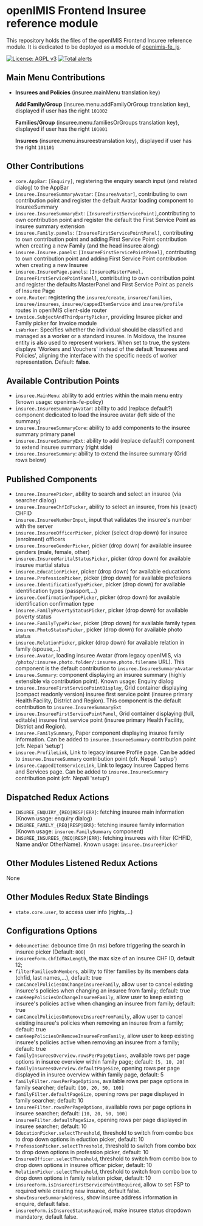 # openIMIS Frontend Insuree reference module

This repository holds the files of the openIMIS Frontend Insuree reference module.
It is dedicated to be deployed as a module of [openimis-fe_js](https://github.com/openimis/openimis-fe_js).

[![License: AGPL v3](https://img.shields.io/badge/License-AGPL%20v3-blue.svg)](https://www.gnu.org/licenses/agpl-3.0)
[![Total alerts](https://img.shields.io/lgtm/alerts/g/openimis/openimis-fe-insuree_js.svg?logo=lgtm&logoWidth=18)](https://lgtm.com/projects/g/openimis/openimis-fe-insuree_js/alerts/)

## Main Menu Contributions

- **Insurees and Policies** (insuree.mainMenu translation key)

  **Add Family/Group** (insuree.menu.addFamilyOrGroup translation key), displayed if user has the right `101002`

  **Families/Group** (insuree.menu.familiesOrGroups translation key), displayed if user has the right `101001`

  **Insurees** (insuree.menu.insureestranslation key), displayed if user has the right `101101`

## Other Contributions

- `core.AppBar`: `[Enquiry]`, registering the enquiry search input (and related dialog) to the AppBar
- `insuree.InsureeSummaryAvatar`: `[InsureeAvatar]`, contributing to own contribution point and register the default Avatar loading component to InsureeSummary
- `insuree.InsureeSummaryExt`: `[InsureeFirstServicePoint]`,contributing to own contribution point and register the default the First Service Point as insuree summary extension
- `insuree.Family.panels`: `[InsureeFirstServicePointPanel]`, contributing to own contribution point and adding First Service Point contribution when creating a new Family (and the head insuree along)
- `insuree.Insuree.panels`: `[InsureeFirstServicePointPanel]`, contributing to own contribution point and adding First Service Point contribution when creating a new Insuree
- `insuree.InsureePage.panels`: `[InsureeMasterPanel, InsureeFirstServicePointPanel]`, contributing to own contribution point and register the defaults MasterPanel and First Service Point as panels of Insuree Page
- `core.Router`: registering the `insuree/create`, `insuree/families`, `insuree/insurees`, `insuree/cappedItemService` and `insuree/profile` routes in openIMIS client-side router
- `invoice.SubjectAndThirdpartyPicker`, providing Insuree picker and Family picker for Invoice module
- `isWorker`: Specifies whether the individual should be classified and managed as a worker or a standard insuree. In Moldova, the Insuree entity is also used to represent workers. When set to true, the system displays 'Workers and Vouchers' instead of the default 'Insurees and Policies', aligning the interface with the specific needs of worker representation. Default: __false__.

## Available Contribution Points

- `insuree.MainMenu`: ability to add entries within the main menu entry (known usage: openimis-fe-policy)
- `insuree.InsureeSummaryAvatar`: ability to add (replace default?) component dedicated to load the insuree avatar (left side of the summary)
- `insuree.InsureeSummaryCore`: ability to add components to the insuree summary primary panel
- `insuree.InsureeSummaryExt`: ability to add (replace default?) component to extend insuree summary (right side)
- `insuree.InsureeSummary`: ability to extend the insuree summary (Grid rows below)

## Published Components

- `insuree.InsureePicker`, ability to search and select an insuree (via searcher dialog)
- `insuree.InsureeChfIdPicker`, ability to select an insuree, from his (exact) CHFID
- `insuree.InsureeNumberInput`, input that validates the insuree's number with the server
- `insuree.InsureeOfficerPicker`, picker (select drop down) for insuree (enrolment) officers
- `insuree.InsureeGenderPicker`, picker (drop down) for available insuree genders (male, female, other)
- `insuree.InsureeMaritalStatusPicker`, picker (drop down) for available insuree martial status
- `insuree.EducationPicker`, picker (drop down) for available educations
- `insuree.ProfessionPicker`, picker (drop down) for available profesions
- `insuree.IdentificationTypePicker`, picker (drop down) for available identification types (passport,...)
- `insuree.ConfirmationTypePicker`, picker (drop down) for available identification confirmation type
- `insuree.FamilyPovertyStatusPicker`, picker (drop down) for available poverty status
- `insuree.FamilyTypePicker`, picker (drop down) for available family types
- `insuree.PhotoStatusPicker`, picker (drop down) for available photo status
- `insuree.RelationPicker`, picker (drop down) for available relation in family (spouse,...)
- `insuree.Avatar`, loading insuree Avatar (from legacy openIMIS, via `/photo/:insuree.photo.folder/:insuree.photo.filename` URL). This component is the default contribution to `insuree.InsureeSummaryAvatar`
- `insuree.Summary`: component displaying an insuree summary (highly extensible via contribution point). Known usage: Enquiry dialog
- `insuree.InsureeFirstServicePointDisplay`, Grid container displaying (compact readonly version) insuree first service point (insuree primary Health Facility, District and Region). This component is the default contribution to `insuree.InsureeSummaryExt`
- `insuree.InsureeFirstServicePointPanel`, Grid container displaying (full, editable) insuree first service point (insuree primary Health Facility, District and Region).
- `insuree.FamilySummary`, Paper component displaying insuree family information. Can be added to `insuree.InsureeSummary` contribution point (cfr. Nepali 'setup')
- `insuree.ProfileLink`, Link to legacy insuree Profile page. Can be added to `insuree.InsureeSummary` contribution point (cfr. Nepali 'setup')
- `insuree.CappedItemServiceLink`, Link to legacy insuree Capped Items and Services page. Can be added to `insuree.InsureeSummary` contribution point (cfr. Nepali 'setup')

## Dispatched Redux Actions

- `INSUREE_ENQUIRY_{REQ|RESP|ERR}`: fetching insuree main information (Known usage: enquiry dialog)
- `INSUREE_FAMILY_{REQ|RESP|ERR}`: fetching insuree family information (Known usage: `insuree.FamilySummary` component)
- `INSUREE_INSUREES_{REQ|RESP|ERR}`: fetching insurees with filter (CHFID, Name and/or OtherName). Known usage: `insuree.InsureePicker`

## Other Modules Listened Redux Actions

None

## Other Modules Redux State Bindings

- `state.core.user`, to access user info (rights,...)

## Configurations Options

- `debounceTime`: debounce time (in ms) before triggering the search in insuree picker (Default: `800`)
- `insureeForm.chfIdMaxLength`, the max size of an insuree CHF ID, default 12;
- `filterFamiliesOnMembers`, ability to filter families by its members data (chfid, last names,...), default: true
- `canCancelPoliciesOnChangeInsureeFamily`, allow user to cancel existing insuree's policies when changing an insuree from family; default: true
- `canKeepPoliciesOnChangeInsureeFamily`, allow user to keep existing insuree's policies active when changing an insuree from family; default: true
- `canCancelPoliciesOnRemoveInsureeFromFamily`, allow user to cancel existing insuree's policies when removing an insuree from a family; default: true
- `canKeepPoliciesOnRemoveInsureeFromFamily`, allow user to keep existing insuree's policies active when removing an insuree from a family; default: true
- `familyInsureesOverview.rowsPerPageOptions`, available rows per page options in insuree overview within family page; default: `[5, 10, 20]`
- `familyInsureesOverview.defaultPageSize`, opening rows per page displayed in insuree overview within family page, default: 5
- `familyFilter.rowsPerPageOptions`, available rows per page options in family searcher; default: `[10, 20, 50, 100]`
- `familyFilter.defaultPageSize`, opening rows per page displayed in family searcher; default: 10
- `insureeFilter.rowsPerPageOptions`, available rows per page options in insuree searcher; default: `[10, 20, 50, 100]`
- `insureeFilter.defaultPageSize`, opening rows per page displayed in insuree searcher; default: 10
- `EducationPicker.selectThreshold`, threshold to switch from combo box to drop down options in eduction picker, default: 10
- `ProfessionPicker.selectThreshold`, threshold to switch from combo box to drop down options in profession picker, default: 10
- `InsureeOfficer.selectThreshold`, threshold to switch from combo box to drop down options in insuree officer picker, default: 10
- `RelationPicker.selectThreshold`, threshold to switch from combo box to drop down options in family relation picker, default: 10
- `insureeForm.isInsureeFirstServicePointRequired`, allow to set FSP to required while creating new insuree, default false.
- `showInsureeSummaryAddress`, show insuree address information in enquire, default false.
- `insureeForm.isInsureeStatusRequired`, make insuree status dropdown mandatory, default false.
